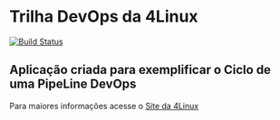 # Trilha DevOps da 4Linux

<!-- Altere a Flag abaixo com sua URL do Travis -->
[![Build Status](https://travis-ci.org/gleydsonnnn/DevOpsLab-HelloWorld.svg?branch=master)](https://travis-ci.org/gleydsonnnn/DevOpsLab-HelloWorld)
## Aplicação criada para exemplificar o Ciclo de uma PipeLine DevOps


Para maiores informações acesse o [Site da 4Linux](https://www.4linux.com.br/cursos/devops)
